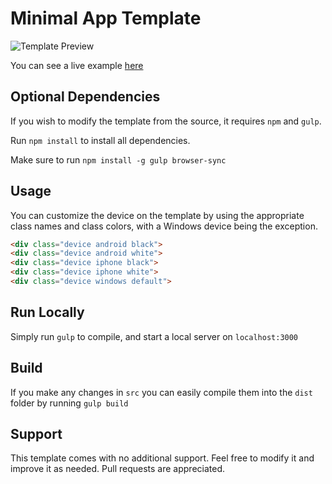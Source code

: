 # Minimal App Template

![Template Preview](https://github.com/jchaike/minmalAppTemplate/raw/master/preview.gif "Template Preview")

You can see a live example [here](https://www.onemoresong.io)

## Optional Dependencies

If you wish to modify the template from the source, it requires `npm` and `gulp`.

Run `npm install` to install all dependencies.

Make sure to run `npm install -g gulp browser-sync`


## Usage

You can customize the device on the template by using the appropriate class names and class colors, with a Windows device being the exception.

```html
<div class="device android black">
<div class="device android white">
<div class="device iphone black">
<div class="device iphone white">
<div class="device windows default">
```

## Run Locally

Simply run `gulp` to compile, and start a local server on `localhost:3000`

## Build

If you make any changes in `src` you can easily compile them into the `dist` folder by running `gulp build`

## Support

This template comes with no additional support. Feel free to modify it and improve it as needed. Pull requests are appreciated.
